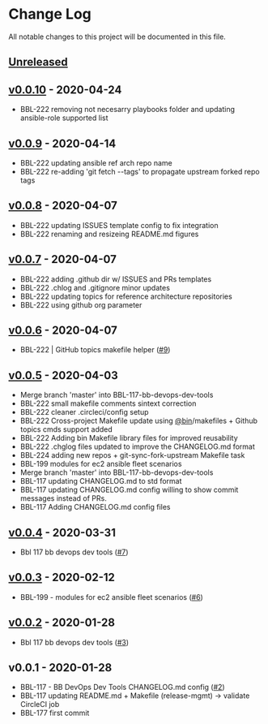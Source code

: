 # Change Log

All notable changes to this project will be documented in this file.

<a name="unreleased"></a>
## [Unreleased]



<a name="v0.0.10"></a>
## [v0.0.10] - 2020-04-24

- BBL-222 removing not necesarry playbooks folder and updating ansible-role supported list


<a name="v0.0.9"></a>
## [v0.0.9] - 2020-04-14

- BBL-222 updating ansible ref arch repo name
- BBL-222 re-adding 'git fetch --tags' to propagate upstream forked repo tags


<a name="v0.0.8"></a>
## [v0.0.8] - 2020-04-07

- BBL-222 updating ISSUES template config to fix integration
- BBL-222 renaming and resizeing README.md figures


<a name="v0.0.7"></a>
## [v0.0.7] - 2020-04-07

- BBL-222 adding .github dir w/ ISSUES and PRs templates
- BBL-222 .chlog and .gitignore minor updates
- BBL-222 updating topics for reference architecture repositories
- BBL-222 using github org parameter


<a name="v0.0.6"></a>
## [v0.0.6] - 2020-04-07

- BBL-222 | GitHub topics makefile helper ([#9](https://github.com/binbashar/bb-devops-dev-tools/issues/9))


<a name="v0.0.5"></a>
## [v0.0.5] - 2020-04-03

- Merge branch 'master' into BBL-117-bb-devops-dev-tools
- BBL-222 small makefile comments sintext correction
- BBL-222 cleaner .circleci/config setup
- BBL-222 Cross-project Makefile update using [@bin](https://github.com/bin)/makefiles + Github topics cmds support added
- BBL-222 Adding bin Makefile library files for improved reusability
- BBL-222 .chglog files updated to improve the CHANGELOG.md format
- BBL-224 adding new repos + git-sync-fork-upstream Makefile task
- BBL-199 modules for ec2 ansible fleet scenarios
- Merge branch 'master' into BBL-117-bb-devops-dev-tools
- BBL-117 updating CHANGELOG.md to std format
- BBL-117 updating CHANGELOG.md config willing to show commit messages instead of PRs.
- BBL-117 Adding CHANGELOG.md config files


<a name="v0.0.4"></a>
## [v0.0.4] - 2020-03-31

- Bbl 117 bb devops dev tools ([#7](https://github.com/binbashar/bb-devops-dev-tools/issues/7))


<a name="v0.0.3"></a>
## [v0.0.3] - 2020-02-12

- BBL-199 - modules for ec2 ansible fleet scenarios ([#6](https://github.com/binbashar/bb-devops-dev-tools/issues/6))


<a name="v0.0.2"></a>
## [v0.0.2] - 2020-01-28

- Bbl 117 bb devops dev tools ([#3](https://github.com/binbashar/bb-devops-dev-tools/issues/3))


<a name="v0.0.1"></a>
## v0.0.1 - 2020-01-28

- BBL-117 - BB DevOps Dev Tools CHANGELOG.md config ([#2](https://github.com/binbashar/bb-devops-dev-tools/issues/2))
- BBL-117 updating README.md + Makefile (release-mgmt) -> validate CircleCI job
- BBL-177 first commit


[Unreleased]: https://github.com/binbashar/bb-devops-dev-tools/compare/v0.0.10...HEAD
[v0.0.10]: https://github.com/binbashar/bb-devops-dev-tools/compare/v0.0.9...v0.0.10
[v0.0.9]: https://github.com/binbashar/bb-devops-dev-tools/compare/v0.0.8...v0.0.9
[v0.0.8]: https://github.com/binbashar/bb-devops-dev-tools/compare/v0.0.7...v0.0.8
[v0.0.7]: https://github.com/binbashar/bb-devops-dev-tools/compare/v0.0.6...v0.0.7
[v0.0.6]: https://github.com/binbashar/bb-devops-dev-tools/compare/v0.0.5...v0.0.6
[v0.0.5]: https://github.com/binbashar/bb-devops-dev-tools/compare/v0.0.4...v0.0.5
[v0.0.4]: https://github.com/binbashar/bb-devops-dev-tools/compare/v0.0.3...v0.0.4
[v0.0.3]: https://github.com/binbashar/bb-devops-dev-tools/compare/v0.0.2...v0.0.3
[v0.0.2]: https://github.com/binbashar/bb-devops-dev-tools/compare/v0.0.1...v0.0.2
